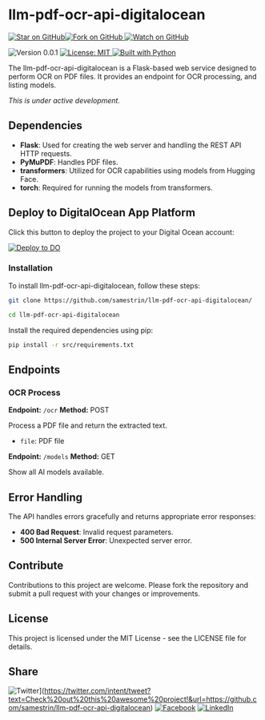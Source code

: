 # llm-pdf-ocr-api-digitalocean

[![Star on GitHub](https://img.shields.io/github/stars/samestrin/llm-pdf-ocr-api-digitalocean?style=social)](https://github.com/samestrin/llm-pdf-ocr-api-digitalocean/stargazers)[![Fork on GitHub](https://img.shields.io/github/forks/samestrin/llm-pdf-ocr-api-digitalocean?style=social) ](https://github.com/samestrin/llm-pdf-ocr-api-digitalocean/network/members)[![Watch on GitHub](https://img.shields.io/github/watchers/samestrin/llm-pdf-ocr-api-digitalocean?style=social)](https://github.com/samestrin/llm-pdf-ocr-api-digitalocean/watchers)

![Version 0.0.1](https://img.shields.io/badge/Version-0.0.1-blue) [![License: MIT](https://img.shields.io/badge/License-MIT-yellow.svg) ](https://opensource.org/licenses/MIT)[![Built with Python](https://img.shields.io/badge/Built%20with-Python-green)](https://www.python.org/)

The llm-pdf-ocr-api-digitalocean is a Flask-based web service designed to perform OCR on PDF files. It provides an endpoint for OCR processing, and listing models.

_This is under active development._

## Dependencies

- **Flask**: Used for creating the web server and handling the REST API HTTP requests.
- **PyMuPDF**: Handles PDF files.
- **transformers**: Utilized for OCR capabilities using models from Hugging Face.
- **torch**: Required for running the models from transformers.

## Deploy to DigitalOcean App Platform

Click this button to deploy the project to your Digital Ocean account:

[![Deploy to DO](https://www.deploytodo.com/do-btn-blue.svg)](https://cloud.digitalocean.com/apps/new?repo=https://github.com/samestrin/llm-pdf-ocr-api-digitalocean/tree/main&refcode=2d3f5d7c5fbe)

### Installation

To install llm-pdf-ocr-api-digitalocean, follow these steps:

```bash
git clone https://github.com/samestrin/llm-pdf-ocr-api-digitalocean/
```

```bash
cd llm-pdf-ocr-api-digitalocean
```

Install the required dependencies using pip:

```bash
pip install -r src/requirements.txt
```

## Endpoints

### OCR Process

**Endpoint:** `/ocr` **Method:** POST

Process a PDF file and return the extracted text.

- `file`: PDF file

**Endpoint:** `/models` **Method:** GET

Show all AI models available.

## Error Handling

The API handles errors gracefully and returns appropriate error responses:

- **400 Bad Request**: Invalid request parameters.
- **500 Internal Server Error**: Unexpected server error.

## Contribute

Contributions to this project are welcome. Please fork the repository and submit a pull request with your changes or improvements.

## License

This project is licensed under the MIT License - see the LICENSE file for details.

## Share

![Twitter](https://img.shields.io/badge/X-Tweet-blue)](https://twitter.com/intent/tweet?text=Check%20out%20this%20awesome%20project!&url=https://github.com/samestrin/llm-pdf-ocr-api-digitalocean) [![Facebook](https://img.shields.io/badge/Facebook-Share-blue)](https://www.facebook.com/sharer/sharer.php?u=https://github.com/samestrin/llm-pdf-ocr-api-digitalocean) [![LinkedIn](https://img.shields.io/badge/LinkedIn-Share-blue)](https://www.linkedin.com/sharing/share-offsite/?url=https://github.com/samestrin/llm-pdf-ocr-api-digitalocean)
